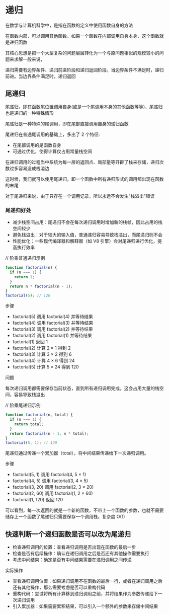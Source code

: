 # 递归

在数学与计算机科学中，是指在函数的定义中使用函数自身的方法

在函数内部，可以调用其他函数。如果一个函数在内部调用自身本身，这个函数就是递归函数

其核心思想是把一个大型复杂的问题层层转化为一个与原问题相似的规模较小的问题来求解一般来说，

递归需要有边界条件、递归前进阶段和递归返回阶段。当边界条件不满足时，递归前进。当边界条件满足时，递归返回

## 尾递归

尾递归，即在函数尾位置调用自身(或是一个尾调用本身的其他函数等等)，尾递归也是递归的一种特殊情形

尾递归是一种特殊的尾调用，即在尾部直接调用自身的递归函数

尾递归在普通尾调用的基础上，多出了 2 个特征:

- 在尾部调用的是函数自身
- 可通过优化，使得计算仅占用常量栈空间

在递归调用的过程当中系统为每一层的返回点、局部量等开辟了栈来存储，递归次数过多容易造成栈溢边

这时候，我们就可以使用尾递归，即一个函数中所有递归形式的调用都出现在函数的末尾

对于尾递归来说，由于只存在一个调用记录，所以永远不会发生"栈溢出"错误

### 尾递归好处

- 减少栈空间占用：尾递归不会在每次递归调用时增加新的栈帧，因此占用的栈空间较少
- 避免栈溢出：对于较大的输入值，普通递归容易导致栈溢出，而尾递归则不会
- 性能优化：一些现代编译器和解释器（如 V8 引擎）会对尾递归进行优化，提高执行效率

// 阶乘普通递归示例

```js
function factorial(n) {
  if (n === 1) {
    return 1;
  }
  return n * factorial(n - 1);
}
factorial(5); // 120
```

步骤

- factorial(5) 调用 factorial(4) 并等待结果
- factorial(4) 调用 factorial(3) 并等待结果
- factorial(3) 调用 factorial(2) 并等待结果
- factorial(2) 调用 factorial(1) 并等待结果
- factorial(1) 返回 1
- factorial(2) 计算 2 × 1 得到 2
- factorial(3) 计算 3 × 2 得到 6
- factorial(4) 计算 4 × 6 得到 24
- factorial(5) 计算 5 × 24 得到 120

问题

每次递归调用都需要保存当前状态，直到所有递归调用完成。这会占用大量的栈空间，容易导致栈溢出

// 阶乘尾递归示例

```js
function factorial(n, total) {
  if (n === 1) {
    return total;
  }
  return factorial(n - 1, n * total);
}
factorial(5, 1); // 120
```

尾递归通过传递一个累加器（total），将中间结果传递给下一次递归调用。

步骤

- factorial(5, 1) 调用 factorial(4, 5 × 1)
- factorial(4, 5) 调用 factorial(3, 4 × 5)
- factorial(3, 20) 调用 factorial(2, 3 × 20)
- factorial(2, 60) 调用 factorial(1, 2 × 60)
- factorial(1, 120) 返回 120

可以看到，每一次返回的就是一个新的函数，不带上一个函数的参数，也就不需要储存上一个函数了尾递归只需要保存一个调用栈，复杂度 O(1)

## 快速判断一个递归函数是否可以改为尾递归

- 检查递归调用的位置：查看递归调用是否出现在函数的最后一步
- 检查是否有后续操作：确认在递归调用之后是否还有其他操作需要执行
- 考虑中间结果：确定是否有中间结果需要在递归调用之间传递

实际操作

- 查看递归调用位置：如果递归调用不在函数的最后一行，或者在递归调用之后还有其他操作，那么需要考虑是否可以重构代码
- 重构代码：尝试将所有计算移到递归调用之前，并将结果作为参数传递给下一次递归调用
- 引入累加器：如果需要累积结果，可以引入一个额外的参数来存储中间结果
